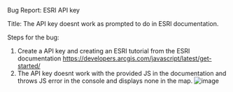 Bug Report: ESRI API key 

Title: The API key doesnt work as prompted to do in ESRI documentation.

Steps for the bug:
  1) Create a API key and creating an ESRI tutorial from the ESRI documentation
     https://developers.arcgis.com/javascript/latest/get-started/
  2) The API key doesnt work with the provided JS in the documentation and throws JS error in the console and displays none in the map.
   ![image](https://github.com/rahulsaravanabavan/geom99lab2/assets/142858065/49a00062-3dec-48cd-a9cb-887b124e0f82)

